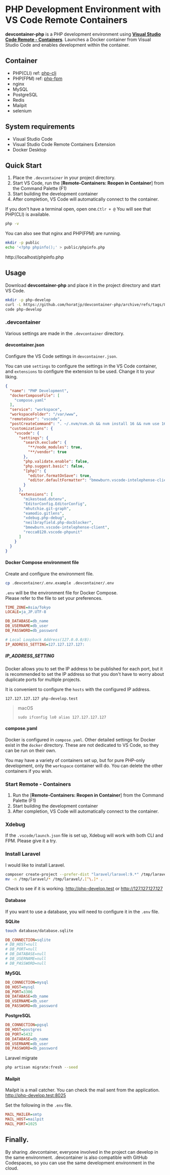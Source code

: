 # PHP Development Environment with VS Code Remote Containers

**devcontainer-php** is a PHP development environment using [**Visual Studio Code Remote - Containers**](https://code.visualstudio.com/docs/remote/containers).
Launches a Docker container from Visual Studio Code and enables development within the container.


## Container

* PHP(CLI) ref: [php-cli](https://github.com/horatjp/image-php-cli)
* PHP(FPM) ref: [php-fpm](https://github.com/horatjp/image-php-fpm)
* nginx
* MySQL
* PostgreSQL
* Redis
* Mailpit
* selenium


## System requirements

* Visual Studio Code
* Visual Studio Code Remote Containers Extension
* Docker Desktop


## Quick Start

1. Place the `.devcontainer` in your project directory.
1. Start VS Code, run the [**Remote-Containers: Reopen in Container**] from the Command Palette (F1)
1. Start building the development container
1. After completion, VS Code will automatically connect to the container.

If you don't have a terminal open, open one.`Ctlr + @`
You will see that PHP(CLI) is available.
```bash
php -v
```

You can also see that nginx and PHP(FPM) are running.
```bash
mkdir -p public
echo '<?php phpinfo();' > public/phpinfo.php
```
http://localhost/phpinfo.php


## Usage

Download **devcontainer-php** and place it in the project directory  and start VS Code.

```bash
mkdir -p php-develop
curl -L https://github.com/horatjp/devcontainer-php/archive/refs/tags/8.0.tar.gz | tar -xz --strip-components=1 -C php-develop
code php-develop
```

### .devcontainer

Various settings are made in the `.devcontainer` directory.

#### devcontainer.json

Configure the VS Code settings in `devcontainer.json`.

You can use `settings` to configure the settings in the VS Code container, and `extensions` to configure the extension to be used.
Change it to your liking.

```json
{
  "name": "PHP Development",
  "dockerComposeFile": [
    "compose.yaml"
  ],
  "service": "workspace",
  "workspaceFolder": "/var/www",
  "remoteUser": "vscode",
  "postCreateCommand": ". ~/.nvm/nvm.sh && nvm install 16 && nvm use 16",
  "customizations": {
    "vscode": {
      "settings": {
        "search.exclude": {
          "**/node_modules": true,
          "**/vendor": true
        },
        "php.validate.enable": false,
        "php.suggest.basic": false,
        "[php]": {
          "editor.formatOnSave": true,
          "editor.defaultFormatter": "bmewburn.vscode-intelephense-client"
        }
      },
      "extensions": [
        "mikestead.dotenv",
        "EditorConfig.EditorConfig",
        "mhutchie.git-graph",
        "eamodio.gitlens",
        "xdebug.php-debug",
        "neilbrayfield.php-docblocker",
        "bmewburn.vscode-intelephense-client",
        "recca0120.vscode-phpunit"
      ]
    }
  }
}
```

#### Docker Compose environment file
Create and configure the environment file.
```bash
cp .devcontainer/.env.example .devcontainer/.env
```

`.env` will be the environment file for Docker Compose.  
Please refer to the file to set your preferences.

```ini
TIME_ZONE=Asia/Tokyo
LOCALE=ja_JP.UTF-8

DB_DATABASE=db_name
DB_USERNAME=db_user
DB_PASSWORD=db_password

# Local Loopback Address(127.0.0.0/8):
IP_ADDRESS_SETTING=127.127.127.127:
```

##### IP_ADDRESS_SETTING
Docker allows you to set the IP address to be published for each port, but it is recommended to set the IP address so that you don't have to worry about duplicate ports for multiple projects.

It is convenient to configure the `hosts` with the configured IP address.
```
127.127.127.127 php-develop.test
```

> macOS
> ```
> sudo ifconfig lo0 alias 127.127.127.127
> ```


#### compose.yaml
Docker is configured in `compose.yaml`.
Other detailed settings for Docker exist in the `docker` directory.
These are not dedicated to VS Code, so they can be run on their own.

You may have a variety of containers set up, but for pure PHP-only development, only the `workspace` container will do.
You can delete the other containers if you wish.


### Start Remote - Containers

1. Run the [**Remote-Containers: Reopen in Container**] from the Command Palette (F1)
1. Start building the development container
1. After completion, VS Code will automatically connect to the container.


### Xdebug

If the `.vscode/launch.json` file is set up, Xdebug will work with both CLI and FPM.
Please give it a try.


### Install Laravel

I would like to install Laravel.

```bash
composer create-project --prefer-dist "laravel/laravel:9.*" /tmp/laravel
mv -n /tmp/laravel/* /tmp/laravel/.[^\.]* .
```

Check to see if it is working.
http://php-develop.test
or
http://127.127.127.127


#### Database
If you want to use a database, you will need to configure it in the `.env` file.

**SQLite**

```bash
touch database/database.sqlite
```

```ini
DB_CONNECTION=sqlite
# DB_HOST=null
# DB_PORT=null
# DB_DATABASE=null
# DB_USERNAME=null
# DB_PASSWORD=null
```

**MySQL**
```ini
DB_CONNECTION=mysql
DB_HOST=mysql
DB_PORT=3306
DB_DATABASE=db_name
DB_USERNAME=db_user
DB_PASSWORD=db_password
```

**PostgreSQL**
```ini
DB_CONNECTION=pgsql
DB_HOST=postgres
DB_PORT=5432
DB_DATABASE=db_name
DB_USERNAME=db_user
DB_PASSWORD=db_password
```

Laravel migrate
```bash
php artisan migrate:fresh --seed
```

#### Mailpit
Mailpit is a mail catcher.
You can check the mail sent from the application.
http://php-develop.test:8025

Set the following in the `.env` file.
```ini
MAIL_MAILER=smtp
MAIL_HOST=mailpit
MAIL_PORT=1025
```


## Finally.

By sharing .devcontainer, everyone involved in the project can develop in the same environment.
.devcontainer is also compatible with GitHub Codespaces, so you can use the same development environment in the cloud.
